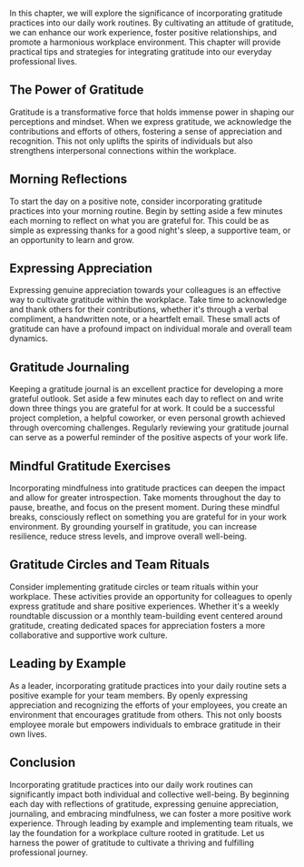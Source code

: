 
In this chapter, we will explore the significance of incorporating gratitude practices into our daily work routines. By cultivating an attitude of gratitude, we can enhance our work experience, foster positive relationships, and promote a harmonious workplace environment. This chapter will provide practical tips and strategies for integrating gratitude into our everyday professional lives.

## The Power of Gratitude

Gratitude is a transformative force that holds immense power in shaping our perceptions and mindset. When we express gratitude, we acknowledge the contributions and efforts of others, fostering a sense of appreciation and recognition. This not only uplifts the spirits of individuals but also strengthens interpersonal connections within the workplace.

## Morning Reflections

To start the day on a positive note, consider incorporating gratitude practices into your morning routine. Begin by setting aside a few minutes each morning to reflect on what you are grateful for. This could be as simple as expressing thanks for a good night's sleep, a supportive team, or an opportunity to learn and grow.

## Expressing Appreciation

Expressing genuine appreciation towards your colleagues is an effective way to cultivate gratitude within the workplace. Take time to acknowledge and thank others for their contributions, whether it's through a verbal compliment, a handwritten note, or a heartfelt email. These small acts of gratitude can have a profound impact on individual morale and overall team dynamics.

## Gratitude Journaling

Keeping a gratitude journal is an excellent practice for developing a more grateful outlook. Set aside a few minutes each day to reflect on and write down three things you are grateful for at work. It could be a successful project completion, a helpful coworker, or even personal growth achieved through overcoming challenges. Regularly reviewing your gratitude journal can serve as a powerful reminder of the positive aspects of your work life.

## Mindful Gratitude Exercises

Incorporating mindfulness into gratitude practices can deepen the impact and allow for greater introspection. Take moments throughout the day to pause, breathe, and focus on the present moment. During these mindful breaks, consciously reflect on something you are grateful for in your work environment. By grounding yourself in gratitude, you can increase resilience, reduce stress levels, and improve overall well-being.

## Gratitude Circles and Team Rituals

Consider implementing gratitude circles or team rituals within your workplace. These activities provide an opportunity for colleagues to openly express gratitude and share positive experiences. Whether it's a weekly roundtable discussion or a monthly team-building event centered around gratitude, creating dedicated spaces for appreciation fosters a more collaborative and supportive work culture.

## Leading by Example

As a leader, incorporating gratitude practices into your daily routine sets a positive example for your team members. By openly expressing appreciation and recognizing the efforts of your employees, you create an environment that encourages gratitude from others. This not only boosts employee morale but empowers individuals to embrace gratitude in their own lives.

## Conclusion

Incorporating gratitude practices into our daily work routines can significantly impact both individual and collective well-being. By beginning each day with reflections of gratitude, expressing genuine appreciation, journaling, and embracing mindfulness, we can foster a more positive work experience. Through leading by example and implementing team rituals, we lay the foundation for a workplace culture rooted in gratitude. Let us harness the power of gratitude to cultivate a thriving and fulfilling professional journey.
